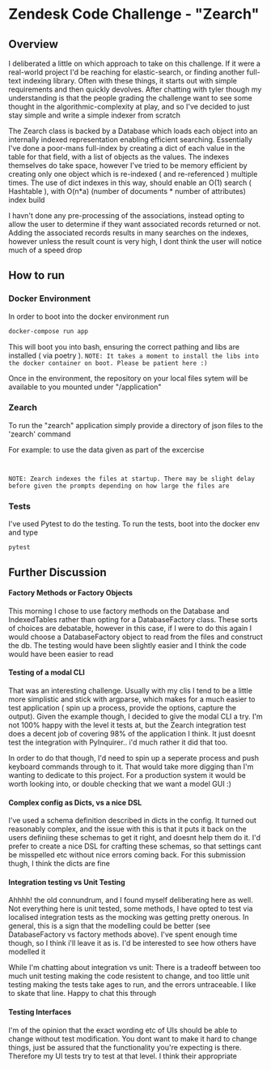 # Zendesk Code Challenge - "Zearch"

## Overview

I deliberated a little on which approach to take on this challenge. If it were a real-world project I'd be reaching for elastic-search, or finding another full-text indexing library. Often with these things, it starts out with simple requirements and then quickly devolves. After chatting with tyler though my understanding is that the people grading the challenge want to see some thought in the algorithmic-complexity at play, and so I've decided to just stay simple and write a simple indexer from scratch

The Zearch class is backed by a Database which loads each object into an internally indexed representation enabling efficient searching. Essentially I've done a poor-mans full-index by creating a dict of each value in the table for that field, with a list of objects as the values. The indexes themselves do take space, however I've tried to be memory efficient by creating only one object which is re-indexed ( and re-referenced ) multiple times. The use of dict indexes in this way, should enable an O(1) search ( Hashtable ), with O(n*a) (number of documents * number of attributes) index build


I havn't done any pre-processing of the associations, instead opting to allow the user to determine if they want associated records returned or not. Adding the associated records results in many searches on the indexes, however unless the result count is very high, I dont think the user will notice much of a speed drop

## How to run

### Docker Environment

In order to boot into the docker environment run

```bash
docker-compose run app
```

This will boot you into bash, ensuring the correct pathing and libs are installed ( via poetry ).
`NOTE: It takes a moment to install the libs into the docker container on boot. Please be patient here :)`

Once in the environment, the repository on your local files sytem will be available to you mounted under "/application"


### Zearch

To run the "zearch" application simply provide a directory of json files to the 'zearch' command

For example: to use the data given as part of the excercise

```
	
```

`NOTE: Zearch indexes the files at startup. There may be slight delay before given the prompts depending on how large the files are`

### Tests

I've used Pytest to do the testing. To run the tests, boot into the docker env and type

```
pytest
```

## Further Discussion

#### Factory Methods or Factory Objects
This morning I chose to use factory methods on the Database and IndexedTables rather than opting for a DatabaseFactory class. These sorts of choices are debatable, however in this case, if I were to do this again I would choose a DatabaseFactory object to read from the files and construct the db. The testing would have been slightly easier and I think the code would have been easier to read

#### Testing of a modal CLI
That was an interesting challenge. Usually with my clis I tend to be a little more simplistic and stick with argparse, which makes for a much easier to test application ( spin up a process, provide the options, capture the output). Given the example though, I decided to give the modal CLI a try. I'm not 100% happy with the level it tests at, but the Zearch integration test does a decent job of covering 98% of the application I think. It just doesnt test the integration with PyInquirer.. i'd much rather it did that too. 

In order to do that though, I'd need to spin up a seperate process and push keyboard commands through to it. That would take more digging than I'm wanting to dedicate to this project. For a production system it would be worth looking into, or double checking that we want a model GUI :)

#### Complex config as Dicts, vs a nice DSL
I've used a schema definition described in dicts in the config. It turned out reasonably complex, and the issue with this is that it puts it back on the users definiing these schemas to get it right, and doesnt help them do it. I'd prefer to create a nice DSL for crafting these schemas, so that settings cant be misspelled etc without nice errors coming back. For this submission thugh, I think the dicts are fine

#### Integration testing vs Unit Testing
Ahhhh! the old connundrum, and I found myself deliberating here as well. Not everything here is unit tested, some methods, I have opted to test via localised integration tests as the mocking was getting pretty onerous. In general, this is a sign that the modelling could be better (see DatabaseFactory vs factory methods above). I've spent enough time though, so I think i'll leave it as is. I'd be interested to see how others have modelled it

While I'm chatting about integration vs unit: There is a tradeoff between too much unit testing making the code resistent to change, and too little unit testing making the tests take ages to run, and the errors untraceable. I like to skate that line. Happy to chat this through

#### Testing Interfaces
I'm of the opinion that the exact wording etc of UIs should be able to change without test modification. You dont want to make it hard to change things, just be assured that the functionality you're expecting is there. Therefore my UI tests try to test at that level. I think their appropriate
